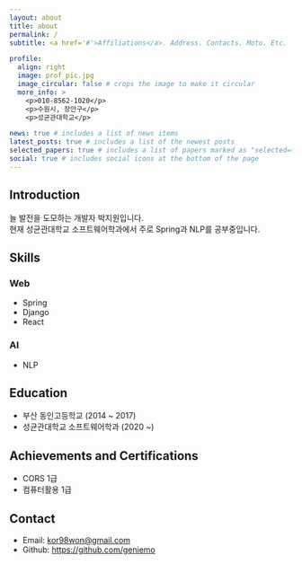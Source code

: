 ```yaml
---
layout: about
title: about
permalink: /
subtitle: <a href='#'>Affiliations</a>. Address. Contacts. Moto. Etc.

profile:
  align: right
  image: prof_pic.jpg
  image_circular: false # crops the image to make it circular
  more_info: >
    <p>010-8562-1020</p>
    <p>수원시, 장안구</p>
    <p>성균관대학교</p>

news: true # includes a list of news items
latest_posts: true # includes a list of the newest posts
selected_papers: true # includes a list of papers marked as "selected={true}"
social: true # includes social icons at the bottom of the page
---
```


## Introduction

늘 발전을 도모하는 개발자 박지원입니다.<br>
현재 성균관대학교 소프트웨어학과에서 주로 Spring과 NLP를 공부중입니다.

## Skills

### Web

- Spring
- Django
- React

### AI

- NLP

## Education

- 부산 동인고등학교 (2014 ~ 2017)
- 성균관대학교 소프트웨어학과 (2020 ~)

## Achievements and Certifications

- CORS 1급
- 컴퓨터활용 1급

## Contact

- Email: kor98won@gmail.com
- Github: https://github.com/geniemo
